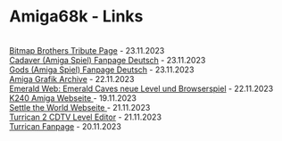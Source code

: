 # Amiga68k - Links
<br>
<a href= "https://web.archive.org/web/20071015151838fw_/http://www.gods-country.de/tcr/tcr_frames1.htm" target="blank">Bitmap Brothers Tribute Page</a> - 23.11.2023
<br>
<a href= "https://web.archive.org/web/20100526124101/http://www.gods-country.de:80/cadaver/cadframes.htm" target="_blank">Cadaver (Amiga Spiel) Fanpage Deutsch</a> - 23.11.2023
<br>
<a href="https://web.archive.org/web/20071018174404fw_/http://www.gods-country.de/gods/gods.php?lang=ger&world=3" target="_blank">Gods (Amiga Spiel) Fanpage Deutsch</a> - 23.11.2023
<br>
<a href="https://amiga.lychesis.net/" target="_blank">Amiga Grafik Archive</a> - 22.11.2023
<br>
<a href="https://www.emeraldmines.net/blog/default.asp?msgid=1544" target="_blank">Emerald Web: Emerald Caves neue Level und Browserspiel</a> - 22.11.2023
<br>
<a href="https://tetracorp.github.io/k240/history/development.html" target="_blank">K240 Amiga Webseite </a> - 19.11.2023
<br>
<a href="https://theotheoderich.itch.io/settle-the-world" target="_blank">Settle the World Webseite </a> - 21.11.2023
<br>
<a href="https://eab.abime.net/showthread.php?p=1087745" target="_blank">Turrican 2 CDTV Level Editor</a> - 21.11.2023
<br>
<a href="https://www.nemmelheim.de/turrican/" target="_blank">Turrican Fanpage</a> - 20.11.2023


